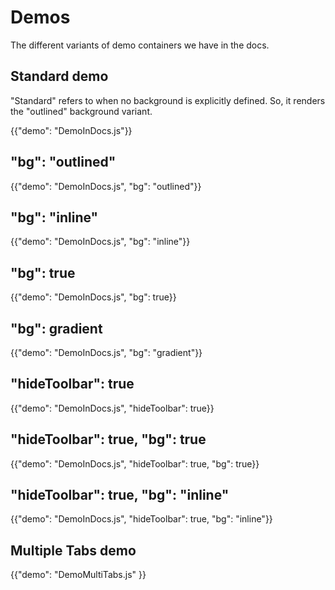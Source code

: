 # Demos

<p class="description">The different variants of demo containers we have in the docs.</p>

## Standard demo

"Standard" refers to when no background is explicitly defined.
So, it renders the "outlined" background variant.

{{"demo": "DemoInDocs.js"}}

## "bg": "outlined"

{{"demo": "DemoInDocs.js", "bg": "outlined"}}

## "bg": "inline"

{{"demo": "DemoInDocs.js", "bg": "inline"}}

## "bg": true

{{"demo": "DemoInDocs.js", "bg": true}}

## "bg": gradient

{{"demo": "DemoInDocs.js", "bg": "gradient"}}

## "hideToolbar": true

{{"demo": "DemoInDocs.js", "hideToolbar": true}}

## "hideToolbar": true, "bg": true

{{"demo": "DemoInDocs.js", "hideToolbar": true, "bg": true}}

## "hideToolbar": true, "bg": "inline"

{{"demo": "DemoInDocs.js", "hideToolbar": true, "bg": "inline"}}

## Multiple Tabs demo

{{"demo": "DemoMultiTabs.js" }}
